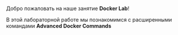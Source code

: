 
Добро пожаловать на наше занятие **Docker Lab**!

В этой лабораторной работе мы познакомимся с расширенными командами **Advanced Docker Commands**